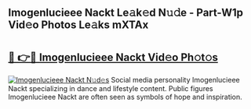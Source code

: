 ## Imogenlucieee Nackt Le𝚊k𝚎d N𝚞𝚍e - Part-W1p Vid𝚎o Photos Le𝚊ks mXTAx

# <h2><a href="http://fbaaye3.evod.top/?m=Imogenlucieee+Nackt">🔗 👉🔴 Imogenlucieee Nackt Vid𝚎o Ph𝚘t𝚘s</a></h2>

[![Imogenlucieee Nackt N𝚞d𝚎s](https://i.imgur.com/8V9OHl7.gif)](http://fbaaye3.evod.top/?m=Imogenlucieee+Nackt)
Social media personality Imogenlucieee Nackt specializing in dance and lifestyle content. Public figures Imogenlucieee Nackt are often seen as symbols of hope and inspiration. 

